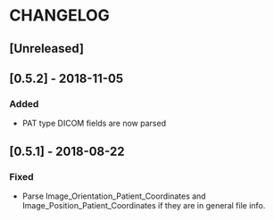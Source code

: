 # CHANGELOG

## [Unreleased]

## [0.5.2] - 2018-11-05

### Added
- PAT type DICOM fields are now parsed

## [0.5.1] - 2018-08-22

### Fixed
- Parse Image_Orientation_Patient_Coordinates and Image_Position_Patient_Coordinates if they are
  in general file info.
